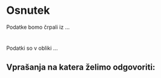 # Osnutek
Podatke bomo črpali iz ...
#
Podatki so v obliki ...
## Vprašanja na katera želimo odgovoriti:
